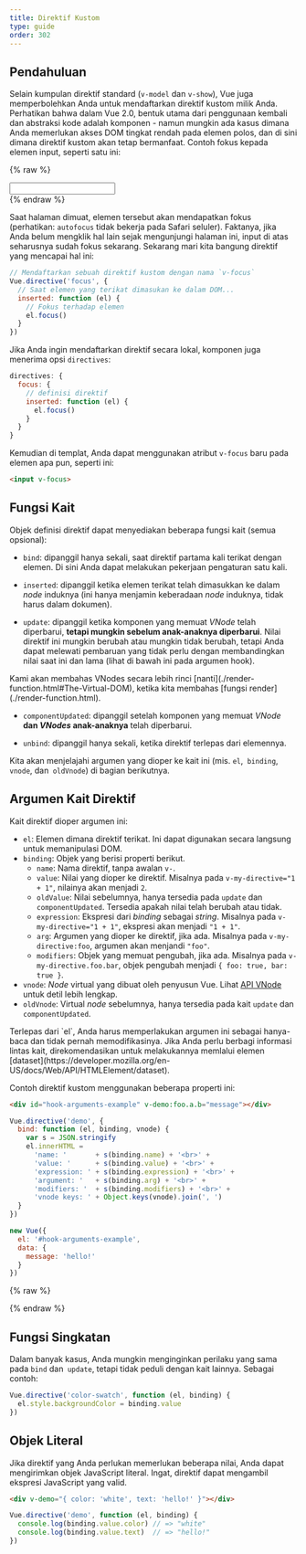 ```yaml
---
title: Direktif Kustom
type: guide
order: 302
---
```


## Pendahuluan

Selain kumpulan direktif standard (`v-model` dan `v-show`), Vue juga memperbolehkan Anda untuk mendaftarkan direktif kustom milik Anda. Perhatikan bahwa dalam Vue 2.0, bentuk utama dari penggunaan kembali dan abstraksi kode adalah komponen - namun mungkin ada kasus dimana Anda memerlukan akses DOM tingkat rendah pada elemen polos, dan di sini dimana direktif kustom akan tetap bermanfaat. Contoh fokus kepada elemen input, seperti satu ini:

{% raw %}
<div id="simplest-directive-example" class="demo">
  <input v-focus>
</div>
<script>
Vue.directive('focus', {
  inserted: function (el) {
    el.focus()
  }
})
new Vue({
  el: '#simplest-directive-example'
})
</script>
{% endraw %}

Saat halaman dimuat, elemen tersebut akan mendapatkan fokus (perhatikan: `autofocus` tidak bekerja pada Safari seluler). Faktanya, jika Anda belum mengklik hal lain sejak mengunjungi halaman ini, input di atas seharusnya sudah fokus sekarang. Sekarang mari kita bangung direktif yang mencapai hal ini:

``` js
// Mendaftarkan sebuah direktif kustom dengan nama `v-focus`
Vue.directive('focus', {
  // Saat elemen yang terikat dimasukan ke dalam DOM...
  inserted: function (el) {
    // Fokus terhadap elemen
    el.focus()
  }
})
```

Jika Anda ingin mendaftarkan direktif secara lokal, komponen juga menerima opsi `directives`:

``` js
directives: {
  focus: {
    // definisi direktif
    inserted: function (el) {
      el.focus()
    }
  }
}
```

Kemudian di templat, Anda dapat menggunakan atribut `v-focus` baru pada elemen apa pun, seperti ini:


``` html
<input v-focus>
```
 
## Fungsi Kait

Objek definisi direktif dapat menyediakan beberapa fungsi kait (semua opsional):


- `bind`: dipanggil hanya sekali, saat direktif partama kali terikat dengan elemen. Di sini Anda dapat melakukan pekerjaan pengaturan satu kali.

- `inserted`: dipanggil ketika elemen terikat telah dimasukkan ke dalam *node* induknya (ini hanya menjamin keberadaan *node* induknya, tidak harus dalam dokumen).

- `update`: dipanggil ketika komponen yang memuat *VNode* telah diperbarui, __tetapi mungkin sebelum anak-anaknya diperbarui__. Nilai direktif ini mungkin berubah atau mungkin tidak berubah, tetapi Anda dapat melewati pembaruan yang tidak perlu dengan membandingkan nilai saat ini dan lama (lihat di bawah ini pada argumen hook).

<p class="tip">Kami akan membahas VNodes secara lebih rinci [nanti](./render-function.html#The-Virtual-DOM), ketika kita membahas [fungsi render](./render-function.html).</p>

- `componentUpdated`: dipanggil setelah komponen yang memuat *VNode* __dan *VNodes* anak-anaknya__ telah diperbarui.

- `unbind`: dipanggil hanya sekali, ketika direktif terlepas dari elemennya.

Kita akan menjelajahi argumen yang dioper ke kait ini (mis. `el`,` binding`, `vnode`, dan` oldVnode`) di bagian berikutnya.


## Argumen Kait Direktif

Kait direktif dioper argumen ini:

- `el`: Elemen dimana direktif terikat. Ini dapat digunakan secara langsung untuk memanipulasi DOM.
- `binding`: Objek yang berisi properti berikut.
  - `name`: Nama direktif, tanpa awalan `v-`.
  - `value`: Nilai yang dioper ke direktif. Misalnya pada `v-my-directive="1 + 1"`, nilainya akan menjadi `2`.
  - `oldValue`: Nilai sebelumnya, hanya tersedia pada `update` dan `componentUpdated`. Tersedia apakah nilai telah berubah atau tidak.
  - `expression`: Ekspresi dari *binding* sebagai *string*. Misalnya pada `v-my-directive="1 + 1"`, ekspresi akan menjadi `"1 + 1"`.
  - `arg`: Argumen yang dioper ke direktif, jika ada. Misalnya pada `v-my-directive:foo`, argumen akan menjandi `"foo"`.
  - `modifiers`: Objek yang memuat pengubah, jika ada. Misalnya pada `v-my-directive.foo.bar`, objek pengubah menjadi `{ foo: true, bar: true }`.
- `vnode`: *Node* virtual yang dibuat oleh penyusun Vue. Lihat [API VNode](../api/#VNode-Interface) untuk detil lebih lengkap.
- `oldVnode`: Virtual *node* sebelumnya, hanya tersedia pada kait `update` dan `componentUpdated`.

<p class="tip">Terlepas dari `el`, Anda harus memperlakukan argumen ini sebagai hanya-baca dan tidak pernah memodifikasinya. Jika Anda perlu berbagi informasi lintas kait, direkomendasikan untuk melakukannya memlalui elemen [dataset](https://developer.mozilla.org/en-US/docs/Web/API/HTMLElement/dataset).</p>

Contoh direktif kustom menggunakan beberapa properti ini:

``` html
<div id="hook-arguments-example" v-demo:foo.a.b="message"></div>
```

``` js
Vue.directive('demo', {
  bind: function (el, binding, vnode) {
    var s = JSON.stringify
    el.innerHTML =
      'name: '       + s(binding.name) + '<br>' +
      'value: '      + s(binding.value) + '<br>' +
      'expression: ' + s(binding.expression) + '<br>' +
      'argument: '   + s(binding.arg) + '<br>' +
      'modifiers: '  + s(binding.modifiers) + '<br>' +
      'vnode keys: ' + Object.keys(vnode).join(', ')
  }
})

new Vue({
  el: '#hook-arguments-example',
  data: {
    message: 'hello!'
  }
})
```

{% raw %}
<div id="hook-arguments-example" v-demo:foo.a.b="message" class="demo"></div>
<script>
Vue.directive('demo', {
  bind: function (el, binding, vnode) {
    var s = JSON.stringify
    el.innerHTML =
      'name: '       + s(binding.name) + '<br>' +
      'value: '      + s(binding.value) + '<br>' +
      'expression: ' + s(binding.expression) + '<br>' +
      'argument: '   + s(binding.arg) + '<br>' +
      'modifiers: '  + s(binding.modifiers) + '<br>' +
      'vnode keys: ' + Object.keys(vnode).join(', ')
  }
})
new Vue({
  el: '#hook-arguments-example',
  data: {
    message: 'hello!'
  }
})
</script>
{% endraw %}

## Fungsi Singkatan

Dalam banyak kasus, Anda mungkin menginginkan perilaku yang sama pada `bind` dan` update`, tetapi tidak peduli dengan kait lainnya. Sebagai contoh:

``` js
Vue.directive('color-swatch', function (el, binding) {
  el.style.backgroundColor = binding.value
})
```

## Objek Literal

Jika direktif yang Anda perlukan memerlukan beberapa nilai, Anda dapat mengirimkan objek JavaScript literal. Ingat, direktif dapat mengambil ekspresi JavaScript yang valid.

``` html
<div v-demo="{ color: 'white', text: 'hello!' }"></div>
```

``` js
Vue.directive('demo', function (el, binding) {
  console.log(binding.value.color) // => "white"
  console.log(binding.value.text)  // => "hello!"
})
```
